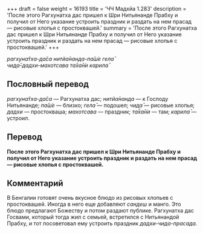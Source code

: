 +++
draft = false
weight = 16193
title = 'ЧЧ Мадхйа 1.283'
description = 'После этого Рагхунатха дас пришел к Шри Нитьянанде Прабху и получил от Него указание устроить праздник и раздать на нем прасад — рисовые хлопья с простоквашей.'
summary = 'После этого Рагхунатха дас пришел к Шри Нитьянанде Прабху и получил от Него указание устроить праздник и раздать на нем прасад — рисовые хлопья с простоквашей.'
+++

_рагхуна̄тха-да̄са нитйа̄нанда-па̄ш́е гела̄  
чид̣а̄-дадхи-махотсава та̄ха̄н̇и карила̄_

## Пословный перевод

_рагхуна̄тха_\-_да̄са_ — Рагхунатха дас; _нитйа̄нанда_ — к Господу Нитьянанде; _па̄ш́е_ — близко; _гела̄_ — подошел; _чид̣а̄_ — рисовые хлопья; _дадхи_ — простокваша; _махотсава_ — праздник; _та̄ха̄н̇и_ — там; _карила̄_ — устроил.

## Перевод

**После этого Рагхунатха дас пришел к Шри Нитьянанде Прабху и получил от Него указание устроить праздник и раздать на нем прасад — рисовые хлопья с простоквашей.**

## Комментарий

В Бенгалии готовят очень вкусное блюдо из рисовых хлопьев с простоквашей. Иногда в него еще добавляют _сандеш_ и манго. Это блюдо предлагают Божеству и потом раздают публике. Рагхунатха дас Госвами, который тогда жил с семьей, встретился с Нитьянандой Прабху, и тот посоветовал ему устроить праздник _дадхи-чида-прасада._
